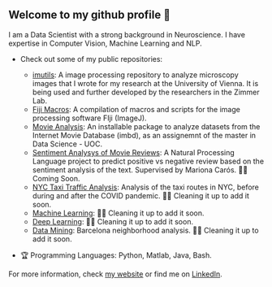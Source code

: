 ## Welcome to my github profile 👋
I am a Data Scientist with a strong background in Neuroscience. I have expertise in Computer Vision, Machine Learning and NLP.
- Check out some of my public repositories:
  - [imutils](https://github.com/ulisesrey/imutils/): A image processing repository to analyze microscopy images that I wrote for my research at the University of Vienna. It is being used and further developed by the researchers in the Zimmer Lab.
  - [Fiji Macros](https://github.com/ulisesrey/fiji_macros/): A compilation of macros and scripts for the image processing software FIji (ImageJ).
  - [Movie Analysis](https://github.com/ulisesrey/movie_project): An installable package to analyze datasets from the Internet Movie Database (imbd), as an assignemnt of the master in Data Science - UOC.
  - [Sentiment Analysys of Movie Reviews](): A Natural Processing Language project to predict positive vs negative review based on the sentiment analysis of the text. Supervised by Mariona Carós. 👷🏼 Coming Soon.
  - [NYC Taxi Traffic Analysis](): Analysis of the taxi routes in NYC, before during and after the COVID pandemic. 👷🏼 Cleaning it up to add it soon.
  - [Machine Learning](): 👷🏼 Cleaning it up to add it soon.
  - [Deep Learning](): 👷🏼 Cleaning it up to add it soon.
  - [Data Mining](): Barcelona neighborhood analysis. 👷🏼 Cleaning it up to add it soon.

- 🏆 Programming Languages:
Python,
Matlab,
Java,
Bash.


For more information, check [my website](https://ulisesrey.github.io/) or find me on [LinkedIn](https://www.linkedin.com/in/ulisesrey/).

<!--
**ulisesrey/ulisesrey** is a ✨ _special_ ✨ repository because its `README.md` (this file) appears on your GitHub profile.
-->
